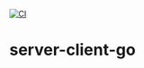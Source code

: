 [![CI](https://github.com/codingpot/server-client-template-go/actions/workflows/go.yml/badge.svg)](https://github.com/codingpot/server-client-template-go/actions/workflows/ci.yml)

# server-client-go
